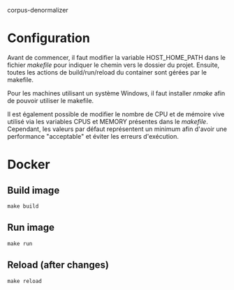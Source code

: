 corpus-denormalizer

# Configuration
Avant de commencer, il faut modifier la variable HOST_HOME_PATH dans le fichier *makefile* pour indiquer le chemin vers le dossier du projet. Ensuite, toutes les actions de build/run/reload du container sont gérées par le makefile.

Pour les machines utilisant un système Windows, il faut installer *nmake* afin de pouvoir utiliser le makefile.

Il est également possible de modifier le nombre de CPU et de mémoire vive utilisé via les variables CPUS et MEMORY présentes dans le *makefile*. Cependant, les valeurs par défaut représentent un minimum afin d'avoir une performance "acceptable" et éviter les erreurs d'exécution.

# Docker
## Build image
    make build
## Run image
    make run
## Reload (after changes)
    make reload
